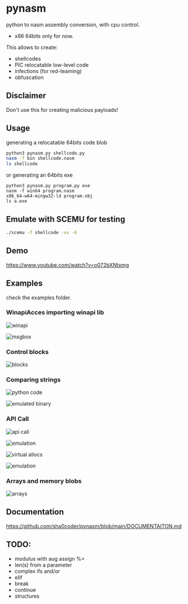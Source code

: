 # pynasm

python to nasm assembly conversion, with cpu control.
- x86 64bits only for now.

This allows to create:
- shellcodes
- PIC relocatable low-level code 
- infections (for red-teaming)
- obfuscation



## Disclaimer

Don't use this for creating malicious payloads!

## Usage

generating a relocatable 64bits code blob

```bash
python3 pynasm.py shellcode.py
nasm -f bin shellcode.nasm
ls shellcode
```

or generating an 64bits exe 

```hash
python3 pynasm.py program.py exe
nasm -f win64 program.nasm
x86_64-w64-mingw32-ld program.obj
ls a.exe
```


## Emulate with SCEMU for testing

```bash
./scemu -f shellcode -vv -6
```

## Demo

https://www.youtube.com/watch?v=o072bXNtxmg

## Examples

check the examples folder.


### WinapiAcces importing winapi lib

![winapi](pics/runtime2.png)

![msgbox](pics/msgbox.png)


### Control blocks

![blocks](pics/blocks.png)

### Comparing strings

![python code](pics/strings_compare1.png)

![emulated binary](pics/strings_compare.png)


### API Call

![api call](pics/api_call1.png)

![emulation](pics/api_call2.png)


![virtual allocs](pics/api_call3.png)

![emulation](pics/api_call4.png)


### Arrays and memory blobs 


![arrays](pics/arrays.png)


## Documentation

https://github.com/sha0coder/pynasm/blob/main/DOCUMENTAITON.md

## TODO:

- modulus with aug assign %=
- len(s) from a parameter
- complex ifs and/or
- elif
- break
- continue
- structures

